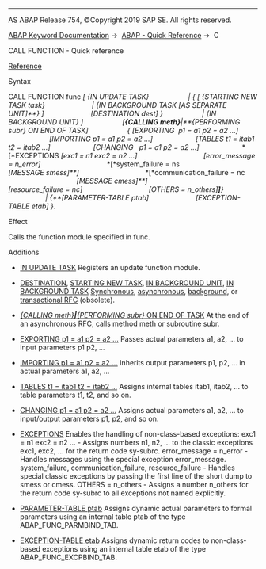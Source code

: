   

* * *

AS ABAP Release 754, ©Copyright 2019 SAP SE. All rights reserved.

[ABAP Keyword Documentation](https://help.sap.com/doc/abapdocu_754_index_htm/7.54/en-US/abenabap.htm) →  [ABAP - Quick Reference](https://help.sap.com/doc/abapdocu_754_index_htm/7.54/en-US/abenabap_shortref.htm) →  C

CALL FUNCTION - Quick reference

[Reference](https://help.sap.com/doc/abapdocu_754_index_htm/7.54/en-US/abapcall_function.htm)

Syntax

CALL FUNCTION func *\[* *{*IN UPDATE TASK*}*
                   *|* *{* *\[* *{*STARTING NEW TASK task*}*
                       *|* *{*IN BACKGROUND TASK *\[*AS SEPARATE UNIT*\]**}* *\]*
                       *\[*DESTINATION dest*\]* *}*
                   *|* *{*IN BACKGROUND UNIT*}* *\]*
                   *\[**{*CALLING meth*}**|**{*PERFORMING subr*}* ON END OF TASK*\]*
                   *{* *\[*EXPORTING  p1 = a1 p2 = a2 ...*\]*
                     *\[*IMPORTING p1 = a1 p2 = a2 ...*\]*
                     *\[*TABLES t1 = itab1 t2 = itab2 ...*\]*
                     *\[*CHANGING   p1 = a1 p2 = a2 ...*\]*
                     *\[*EXCEPTIONS *\[*exc1 = n1 exc2 = n2 ...*\]*
                                 *\[*error\_message = n\_error*\]*
                                 *\[*system\_failure = ns
                                   *\[*MESSAGE smess*\]**\]*
                                 *\[*communication\_failure = nc
                                   *\[*MESSAGE cmess*\]**\]*
                                 *\[*resource\_failure = nc*\]*
                                 *\[*OTHERS = n\_others*\]**\]**}*
                   *|* *{**\[*PARAMETER-TABLE ptab*\]*
                       *\[*EXCEPTION-TABLE etab*\]* *}*.

Effect

Calls the function module specified in func.

Additions

-   [IN UPDATE TASK](https://help.sap.com/doc/abapdocu_754_index_htm/7.54/en-US/abapcall_function_update.htm)
    Registers an update function module.
    
-   [DESTINATION](https://help.sap.com/doc/abapdocu_754_index_htm/7.54/en-US/abapcall_function_destination.htm), [STARTING NEW TASK](https://help.sap.com/doc/abapdocu_754_index_htm/7.54/en-US/abapcall_function_starting.htm), [IN BACKGROUND UNIT](https://help.sap.com/doc/abapdocu_754_index_htm/7.54/en-US/abapcall_function_background_unit.htm), [IN BACKGROUND TASK](https://help.sap.com/doc/abapdocu_754_index_htm/7.54/en-US/abapcall_function_background_task.htm)
    [Synchronous](https://help.sap.com/doc/abapdocu_754_index_htm/7.54/en-US/abensynchronous_rfc_glosry.htm "Glossary Entry"), [asynchronous](https://help.sap.com/doc/abapdocu_754_index_htm/7.54/en-US/abenasynchronous_rfc_glosry.htm "Glossary Entry"), [background](https://help.sap.com/doc/abapdocu_754_index_htm/7.54/en-US/abenbg_remote_function_glosry.htm "Glossary Entry"), or [transactional RFC](https://help.sap.com/doc/abapdocu_754_index_htm/7.54/en-US/abentrfc_1_glosry.htm "Glossary Entry") (obsolete).
    
-   [*{*CALLING meth*}**|**{*PERFORMING subr*}* ON END OF TASK](https://help.sap.com/doc/abapdocu_754_index_htm/7.54/en-US/abapcall_function_starting.htm)
    At the end of an asynchronous RFC, calls method meth or subroutine subr.
    
-   [EXPORTING p1 = a1 p2 = a2 ...](https://help.sap.com/doc/abapdocu_754_index_htm/7.54/en-US/abapcall_function_parameter.htm)
    Passes actual parameters a1, a2, ... to input parameters p1 p2, ...
    
-   [IMPORTING p1 = a1 p2 = a2 ...](https://help.sap.com/doc/abapdocu_754_index_htm/7.54/en-US/abapcall_function_parameter.htm)
    Inherits output parameters p1, p2, ... in actual parameters a1, a2, ...
    
-   [TABLES t1 = itab1 t2 = itab2 ...](https://help.sap.com/doc/abapdocu_754_index_htm/7.54/en-US/abapcall_function_parameter.htm)
    Assigns internal tables itab1, itab2, ... to table parameters t1, t2, and so on.
    
-   [CHANGING p1 = a1 p2 = a2 ...](https://help.sap.com/doc/abapdocu_754_index_htm/7.54/en-US/abapcall_function_parameter.htm)
    Assigns actual parameters a1, a2, ... to input/output parameters p1, p2, and so on.
    
-   [EXCEPTIONS](https://help.sap.com/doc/abapdocu_754_index_htm/7.54/en-US/abapcall_function_parameter.htm)
    Enables the handling of non-class-based exceptions:
    exc1 = n1 exc2 = n2 ... - Assigns numbers n1, n2, ... to the classic exceptions exc1, exc2, ... for the return code sy-subrc.
    error\_message = n\_error - Handles messages using the special exception error\_message.
    system\_failure, communication\_failure, resource\_failure - Handles special classic exceptions by passing the first line of the short dump to smess or cmess.
    OTHERS = n\_others - Assigns a number n\_others for the return code sy-subrc to all exceptions not named explicitly.
    
-   [PARAMETER-TABLE ptab](https://help.sap.com/doc/abapdocu_754_index_htm/7.54/en-US/abapcall_function_dynamic.htm)
    Assigns dynamic actual parameters to formal parameters using an internal table ptab of the type ABAP\_FUNC\_PARMBIND\_TAB.
    
-   [EXCEPTION-TABLE etab](https://help.sap.com/doc/abapdocu_754_index_htm/7.54/en-US/abapcall_function_dynamic.htm)
    Assigns dynamic return codes to non-class-based exceptions using an internal table etab of the type ABAP\_FUNC\_EXCPBIND\_TAB.